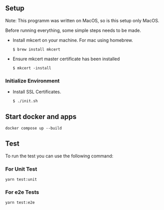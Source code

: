 ## Setup

Note: This programm was written on MacOS, so is this setup only MacOS.

Before running everything, some simple steps needs to be made.

- Install mkcert on your machine. For mac using homebrew.

  ```
  $ brew install mkcert
  ```

- Ensure mkcert master certificate has been installed

  ```
  $ mkcert -install
  ```

### Initialize Environment

- Install SSL Certificates.

  ```
  $ ./init.sh
  ```

## Start docker and apps

```
docker compose up --build
```


## Test

To run the test you can use the following command:

### For Unit Test

```
yarn test:unit
```

### For e2e Tests

```
yarn test:e2e
```